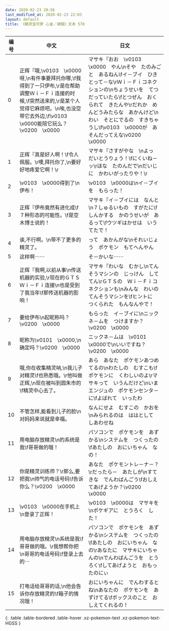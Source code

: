 ```yaml
---
date: 2020-02-23 20:56
last_modified_at: 2020-02-23 22:03
layout: default
title: 《精灵宝可梦 心金／魂银》文本 578
---
```

| 编号 | 中文 | 日文 |
| ---- | ---- | ---- |
| 0 | 正辉『哦,\v0103　\x0000呀,\n有件事要拜托你哪,\f我得到了一只伊布,\r是在帮助调整Ｗｉ－Ｆｉ连接的时候,\f突然送来的,\r是某个人觉得它麻烦吧。\n唉,也没空带它去外边,\f\v0103　\x0000能陪它玩么？\v0200　\x0000 | マサキ『おお　\v0103　\x0000　やん\nそや　たのみごと　あるねん\fイ－ブイ　ひきとって－な\rＷｉ－Ｆｉコネクションの\nちょうせいを　てつだっていたら\fとつぜん　おくられて　きたんや\rだれか　めんどうみたらな　あかんけど\nわい　そとにでるの　すきちゃうし\f\v0103　\x0000が　あそんだってえな\v0200　\x0000 |
| 1 | 正辉『真是好人啊！\f令人佩服。\r噢,拜托你了,\n要好好地疼爱它啊！\r | マサキ『さすがやな　\nよっ　だいとうりょう！\fにくいね－ッ\rほな　たのんだで\nだいじに　かわいがったりや！\r |
| 2 | \v0103　\x0000得到了\n伊布！ | \v0103　\x0000は\nイ－ブイを　もらった！ |
| 3 | 正辉『伊布竟然有进化成\f７种形态的可能性。\f是空木博士说的！ | マサキ『イ－ブイには　なんと\n７しゅるいもの　すがたに\fしんかする　かのうせいが　あるって\fウツギはかせは　いうてたで！ |
| 4 | 诶,不行啊。\n带不了更多的精灵了。 | って　あかんがな\nそれいじょう　ポケモン　もてへんやん |
| 5 | 这样啊⋯⋯ | そ－かいな⋯⋯ |
| 6 | 正辉『我啊,以前从事\n传送机器的实验,\r现在的ＧＴＳＷｉ－Ｆｉ连接\n也是受到了我当年\f那传送机器的影响！ | マサキ『わいな　むかし\nてんそうマシンの　じっけん　しててん\rＧＴＳの　Ｗｉ－Ｆｉコネクションも\nみんな　わいの　てんそうマシンを\fヒントに　つくられた　もんなんやで！ |
| 7 | 要给伊布\n起昵称吗？\v0200　\x0000 | もらった　イ－ブイに\nニックネ－ムを　つけますか？\v0200　\x0000 |
| 8 | 昵称为\v0101　\x0000,\n确定吗？\v0200　\x0000 | ニックネ－ムは　\v0101　\x0000で\nいいですね？\v0200　\x0000 |
| 9 | 哦,你在收集精灵呐,\n我儿子对精灵\f也熟悉哦。\r他叫做正辉,\n现在被叫到圆朱市的\f精灵中心去了。 | あら　あなた　ポケモンあつめてるの\nわたしの　むすこも\fポケモンに　くわしいのよ\rマサキって　いうんだけど\nいま　エンジュの　ポケモンセンタ－に\fよばれて　いったわ |
| 10 | 不管怎样,能看到儿子的脸\n对妈妈来说就是幸福。 | なんにせよ　むすこの　かおを\nみられるのは　ははとして　しあわせね |
| 11 | 用电脑存放精灵\n的系统是我\f哥哥做的哦！ | パソコンで　ポケモンを　あずかる\nシステムを　つくったの\fあたしの　おにいちゃん　なの！ |
| 12 | 你是精灵训练师？\r那么,要把我\n帅气的电话号码\f告诉你么？\v0200　\x0000 | あなた　ポケモントレ－ナ－？\rだったら－　あたしが\nすてきな　でんわばんごう\fおしえてあげようか？\v0200　\x0000 |
| 13 | \v0103　\x0000在手机上\n登录了正辉！ | \v0103　\x0000は　マサキを\nポケギアに　とうろく　した！ |
| 14 | 用电脑存放精灵\n系统是我\f哥哥做的哦。\r我想帮你把\n哥哥的电话号码\f登录上去的⋯ | パソコンで　ポケモンを　あずかる\nシステムを　つくったの\fあたしの　おにいちゃん　なの\rあなたに　マサキにいちゃんの\nでんわばんごうを　とうろく\fしてあげようと　おもったのにぃ |
| 15 | 打电话给哥哥的话,\n他会告诉你存放精灵的\f箱子的情况哦！ | おにいちゃんに　でんわするとね\nあなたの　ポケモンを　あずけてる\fボックスのこと　おしえてくれるの！ |
{: .table .table-bordered .table-hover .xz-pokemon-text .xz-pokemon-text-HGSS }